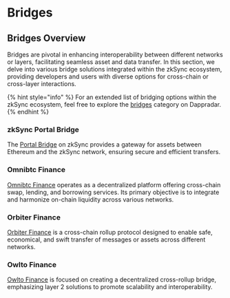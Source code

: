 # Bridges

## Bridges Overview

Bridges are pivotal in enhancing interoperability between different networks or layers, facilitating seamless asset and data transfer. In this section, we delve into various bridge solutions integrated within the zkSync ecosystem, providing developers and users with diverse options for cross-chain or cross-layer interactions.

{% hint style="info" %}
For an extended list of bridging options within the zkSync ecosystem, feel free to explore the [bridges](https://zksync.dappradar.com/ecosystem?category-de=bridges.) category on Dappradar.
{% endhint %}

### **zkSync Portal Bridge**

The [Portal Bridge](https://bridge.zksync.io/) on zkSync provides a gateway for assets between Ethereum and the zkSync network, ensuring secure and efficient transfers.

### **Omnibtc Finance**

[Omnibtc Finance](https://www.omnibtc.finance/) operates as a decentralized platform offering cross-chain swap, lending, and borrowing services. Its primary objective is to integrate and harmonize on-chain liquidity across various networks.

### **Orbiter Finance**

[Orbiter Finance](https://www.orbiter.finance/?source=Ethereum\&dest=zkSync%20Era\&token=ETH) is a cross-chain rollup protocol designed to enable safe, economical, and swift transfer of messages or assets across different networks.

### **Owlto Finance**

[Owlto Finance](https://owlto.finance/) is focused on creating a decentralized cross-rollup bridge, emphasizing layer 2 solutions to promote scalability and interoperability.
